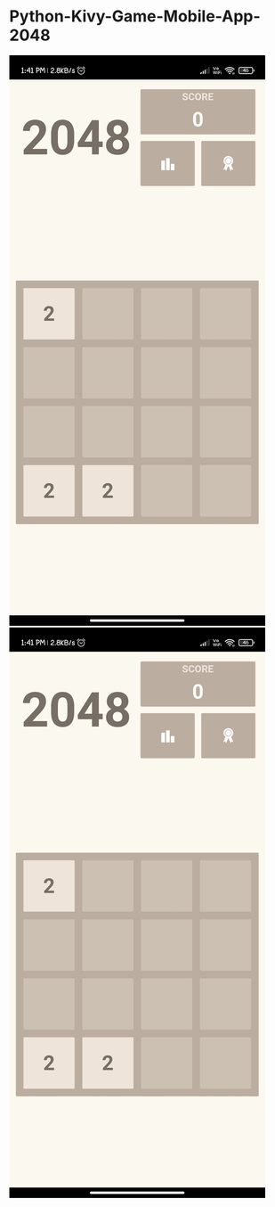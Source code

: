 # Python-Kivy-Game-Mobile-App-2048

![app-image1](https://github.com/kush-koderrex/Python-Kivy-Game-Mobile-App-2048/blob/main/App%20SS.jpg)
![Capture](https://github.com/kush-koderrex/Python-Kivy-Game-Mobile-App-2048/blob/main/App%20SS.jpg)
